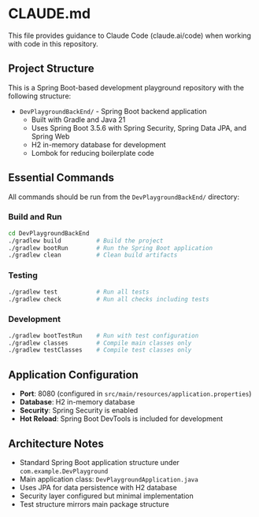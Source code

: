 # CLAUDE.md

This file provides guidance to Claude Code (claude.ai/code) when working with code in this repository.

## Project Structure

This is a Spring Boot-based development playground repository with the following structure:

- `DevPlaygroundBackEnd/` - Spring Boot backend application
  - Built with Gradle and Java 21
  - Uses Spring Boot 3.5.6 with Spring Security, Spring Data JPA, and Spring Web
  - H2 in-memory database for development
  - Lombok for reducing boilerplate code

## Essential Commands

All commands should be run from the `DevPlaygroundBackEnd/` directory:

### Build and Run
```bash
cd DevPlaygroundBackEnd
./gradlew build          # Build the project
./gradlew bootRun        # Run the Spring Boot application
./gradlew clean          # Clean build artifacts
```

### Testing
```bash
./gradlew test           # Run all tests
./gradlew check          # Run all checks including tests
```

### Development
```bash
./gradlew bootTestRun    # Run with test configuration
./gradlew classes        # Compile main classes only
./gradlew testClasses    # Compile test classes only
```

## Application Configuration

- **Port**: 8080 (configured in `src/main/resources/application.properties`)
- **Database**: H2 in-memory database
- **Security**: Spring Security is enabled
- **Hot Reload**: Spring Boot DevTools is included for development

## Architecture Notes

- Standard Spring Boot application structure under `com.example.DevPlayground`
- Main application class: `DevPlaygroundApplication.java`
- Uses JPA for data persistence with H2 database
- Security layer configured but minimal implementation
- Test structure mirrors main package structure